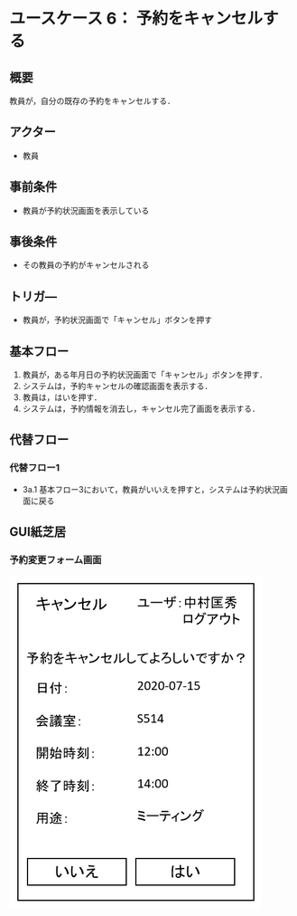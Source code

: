 # ユースケース 6： 予約をキャンセルする

## 概要
教員が，自分の既存の予約をキャンセルする．

## アクター
- 教員

## 事前条件
- 教員が予約状況画面を表示している

## 事後条件
- その教員の予約がキャンセルされる

## トリガ―
- 教員が，予約状況画面で「キャンセル」ボタンを押す

## 基本フロー
1. 教員が，ある年月日の予約状況画面で「キャンセル」ボタンを押す．
2. システムは，予約キャンセルの確認画面を表示する．
3. 教員は，はいを押す．
4. システムは，予約情報を消去し，キャンセル完了画面を表示する．

## 代替フロー
### 代替フロー1
- 3a.1  基本フロー3において，教員がいいえを押すと，システムは予約状況画面に戻る

## GUI紙芝居
### 予約変更フォーム画面
<img src="img/scr_cancel.png">

